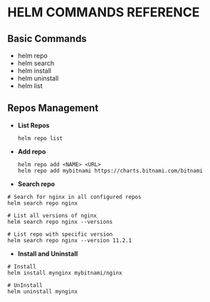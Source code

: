 # HELM COMMANDS REFERENCE
## Basic Commands
- helm repo
- helm search
- helm install
- helm uninstall
- helm list

## Repos Management
- **List Repos**
  ```
  helm repo list
  ```
- **Add repo**
  ```
  helm repo add <NAME> <URL>
  helm repo add mybitnami https://charts.bitnami.com/bitnami
  ```
- **Search repo**
```
# Search for nginx in all configured repos
helm search repo nginx

# List all versions of nginx
helm search repo nginx --versions

# List repo with specific version
helm search repo nginx --version 11.2.1
```
- **Install and Uninstall**
```
# Install 
helm install mynginx mybitnami/nginx

# UnInstall
helm uninstall mynginx
```
